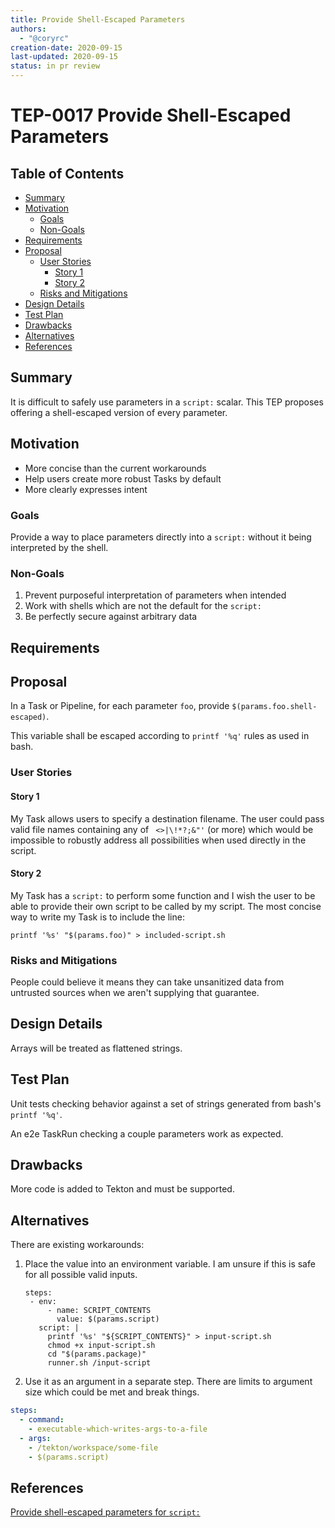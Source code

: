 ```yaml
---
title: Provide Shell-Escaped Parameters
authors:
  - "@coryrc"
creation-date: 2020-09-15
last-updated: 2020-09-15
status: in pr review
---
```


# TEP-0017 Provide Shell-Escaped Parameters

## Table of Contents

<!-- toc -->
- [Summary](#summary)
- [Motivation](#motivation)
  - [Goals](#goals)
  - [Non-Goals](#non-goals)
- [Requirements](#requirements)
- [Proposal](#proposal)
  - [User Stories](#user-stories)
    - [Story 1](#story-1)
    - [Story 2](#story-2)
  - [Risks and Mitigations](#risks-and-mitigations)
- [Design Details](#design-details)
- [Test Plan](#test-plan)
- [Drawbacks](#drawbacks)
- [Alternatives](#alternatives)
- [References](#references)
<!-- /toc -->

## Summary

It is difficult to safely use parameters in a `script:` scalar. This TEP proposes
offering a shell-escaped version of every parameter.

## Motivation

- More concise than the current workarounds
- Help users create more robust Tasks by default
- More clearly expresses intent

### Goals

Provide a way to place parameters directly into a `script:` without it being
interpreted by the shell.

### Non-Goals

1. Prevent purposeful interpretation of parameters when intended
2. Work with shells which are not the default for the `script:`
3. Be perfectly secure against arbitrary data

## Requirements

## Proposal

In a Task or Pipeline, for each parameter `foo`, provide `$(params.foo.shell-escaped)`.

This variable shall be escaped according to `printf '%q'` rules as used in bash.

### User Stories

#### Story 1

My Task allows users to specify a destination filename. The user could pass
valid file names containing any of ` <>|\!*?;&"'` (or more) which would be
impossible to robustly address all possibilities when used directly in the script.

#### Story 2

My Task has a `script:` to perform some function and I wish the user to be able
to provide their own script to be called by my script. The most concise way to
write my Task is to include the line:

```
printf '%s' "$(params.foo)" > included-script.sh
```

### Risks and Mitigations

People could believe it means they can take unsanitized data from untrusted
sources when we aren't supplying that guarantee.

## Design Details

Arrays will be treated as flattened strings.

## Test Plan

Unit tests checking behavior against a set of strings generated from bash's
`printf '%q'`.

An e2e TaskRun checking a couple parameters work as expected.

## Drawbacks

More code is added to Tekton and must be supported.

## Alternatives

There are existing workarounds:

1. Place the value into an environment variable. I am unsure if this is safe for
all possible valid inputs.

   ```
   steps:
    - env:
        - name: SCRIPT_CONTENTS
          value: $(params.script)
      script: |
        printf '%s' "${SCRIPT_CONTENTS}" > input-script.sh
        chmod +x input-script.sh
        cd "$(params.package)"
        runner.sh /input-script
   ```

2. Use it as an argument in a separate step. There are limits to argument size
which could be met and break things.

```yaml
steps:
  - command:
    - executable-which-writes-args-to-a-file
  - args:
    - /tekton/workspace/some-file
    - $(params.script)
```

## References

[Provide shell-escaped parameters for `script:`](https://github.com/tektoncd/pipeline/issues/3226)
